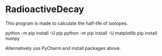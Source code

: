 # RadioactiveDecay
This program is made to calculate the half-life of isotopes.

python -m pip install -U pip
python -m pip install -U matplotlib
pip install numpy



Alternatively use PyCharm and install packages above.

